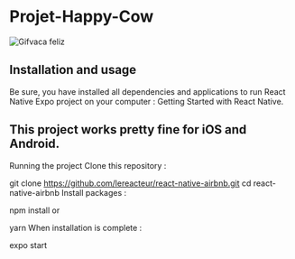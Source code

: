 # Projet-Happy-Cow
 ![Gifvaca feliz](https://github.com/Chagas-Thiago/Happy-Cow/blob/master/vacafeliz.gif)
## Installation and usage
Be sure, you have installed all dependencies and applications to run React Native Expo project on your computer : Getting Started with React Native.

## This project works pretty fine for iOS and Android.

Running the project
Clone this repository :

git clone https://github.com/lereacteur/react-native-airbnb.git
cd react-native-airbnb
Install packages :

npm install
or

yarn
When installation is complete :

expo start
